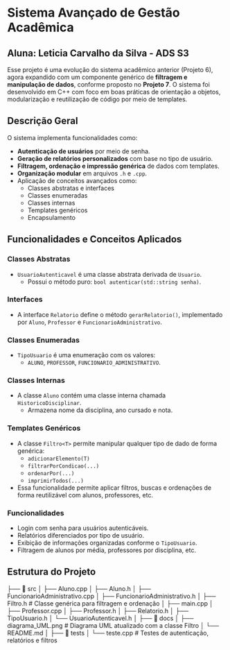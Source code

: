 # Sistema Avançado de Gestão Acadêmica

## Aluna: Leticia Carvalho da Silva - ADS S3

Esse projeto é uma evolução do sistema acadêmico anterior (Projeto 6), agora expandido com um componente genérico de **filtragem e manipulação de dados**, conforme proposto no **Projeto 7**. O sistema foi desenvolvido em C++ com foco em boas práticas de orientação a objetos, modularização e reutilização de código por meio de templates.

## Descrição Geral

O sistema implementa funcionalidades como:

- **Autenticação de usuários** por meio de senha.
- **Geração de relatórios personalizados** com base no tipo de usuário.
- **Filtragem, ordenação e impressão genérica** de dados com templates.
- **Organização modular** em arquivos `.h` e `.cpp`.
- Aplicação de conceitos avançados como:
  - Classes abstratas e interfaces
  - Classes enumeradas
  - Classes internas
  - Templates genéricos
  - Encapsulamento

## Funcionalidades e Conceitos Aplicados

### Classes Abstratas

- `UsuarioAutenticavel` é uma classe abstrata derivada de `Usuario`.
  - Possui o método puro: `bool autenticar(std::string senha)`.

### Interfaces

- A interface `Relatorio` define o método `gerarRelatorio()`, implementado por `Aluno`, `Professor` e `FuncionarioAdministrativo`.

### Classes Enumeradas

- `TipoUsuario` é uma enumeração com os valores:
  - `ALUNO`, `PROFESSOR`, `FUNCIONARIO_ADMINISTRATIVO`.

### Classes Internas

- A classe `Aluno` contém uma classe interna chamada `HistoricoDisciplinar`.
  - Armazena nome da disciplina, ano cursado e nota.

### Templates Genéricos

- A classe `Filtro<T>` permite manipular qualquer tipo de dado de forma genérica:
  - `adicionarElemento(T)`
  - `filtrarPorCondicao(...)`
  - `ordenarPor(...)`
  - `imprimirTodos(...)`
- Essa funcionalidade permite aplicar filtros, buscas e ordenações de forma reutilizável com alunos, professores, etc.

### Funcionalidades

- Login com senha para usuários autenticáveis.
- Relatórios diferenciados por tipo de usuário.
- Exibição de informações organizadas conforme o `TipoUsuario`.
- Filtragem de alunos por média, professores por disciplina, etc.

## Estrutura do Projeto

├── 📁 src
│ ├── Aluno.cpp
│ ├── Aluno.h
│ ├── FuncionarioAdministrativo.cpp
│ ├── FuncionarioAdministrativo.h
│ ├── Filtro.h # Classe genérica para filtragem e ordenação
│ ├── main.cpp
│ ├── Professor.cpp
│ ├── Professor.h
│ ├── Relatorio.h
│ ├── TipoUsuario.h
│ └── UsuarioAutenticavel.h
│
├── 📁 docs
│ ├── diagrama_UML.png # Diagrama UML atualizado com a classe Filtro<T>
│ └── README.md
│
├── 📁 tests
│ └── teste.cpp # Testes de autenticação, relatórios e filtros